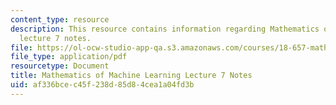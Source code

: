 ```yaml
---
content_type: resource
description: This resource contains information regarding Mathematics of machine learning
  lecture 7 notes.
file: https://ol-ocw-studio-app-qa.s3.amazonaws.com/courses/18-657-mathematics-of-machine-learning-fall-2015/af336bcec45f238d85d84cea1a04fd3b_MIT18_657F15_L7.pdf
file_type: application/pdf
resourcetype: Document
title: Mathematics of Machine Learning Lecture 7 Notes
uid: af336bce-c45f-238d-85d8-4cea1a04fd3b
---
```

